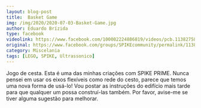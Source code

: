 ```yaml
---
layout: blog-post
title:  Basket Game
img: /img/2020/2020-07-03-Basket-Game.jpg
author: Eduardo Brízida
type: facebook
videolink: https://www.facebook.com/100002224886819/videos/pcb.1138275856550645/3262317200519077/
original: https://www.facebook.com/groups/SPIKEcommunity/permalink/1138275856550645/
category: Miscelania
tags: [LEGO, SPIKE, Ultrassonico]
---
```

Jogo de cesta.
Esta é uma das minhas criações com SPIKE PRIME. Nunca pensei em usar os eixos flexíveis como rede do cesto, parece que temos uma nova forma de usá-lo!
Vou postar as instruções do edifício mais tarde para que qualquer um possa construí-las também.
Por favor, avise-me se tiver alguma sugestão para melhorar.